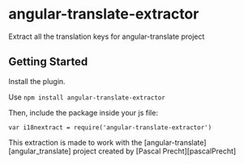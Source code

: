 # angular-translate-extractor

Extract all the translation keys for angular-translate project

## Getting Started
Install the plugin.

Use `npm install angular-translate-extractor`

Then, include the package inside your js file:

`var i18nextract = require('angular-translate-extractor')`

This extraction is made to work with the [angular-translate][angular_translate] project created by [Pascal Precht][pascalPrecht]
